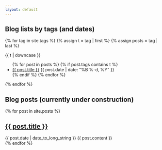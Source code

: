 ```yaml
---
layout: default
---
```


## Blog lists by tags (and dates)

{% for tag in site.tags %}
  {% assign t = tag | first %}
  {% assign posts = tag | last %}

{{ t | downcase }}
<ul>
{% for post in posts %}
  {% if post.tags contains t %}
  <li>
    <a href="{{ post.url }}">{{ post.title }}</a>
    <span class="date">{{ post.date | date: "%B %-d, %Y"  }}</span>
  </li>
  {% endif %}
{% endfor %}
</ul>
{% endfor %}

## Blog posts (currently under construction)

  {% for post in site.posts %}
  <article>
    <h2>
      <a href="{{ post.url }}">
        {{ post.title }}
      </a>
    </h2>
    <time datetime="{{ post.date | date: "%Y-%m-%d" }}">{{ post.date | date_to_long_string }}</time>
    {{ post.content }}
  </article>
{% endfor %}
